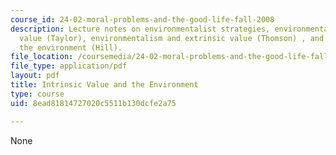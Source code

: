 ```yaml
---
course_id: 24-02-moral-problems-and-the-good-life-fall-2008
description: Lecture notes on environmentalist strategies, environmentalism and intrinsic
  value (Taylor), environmentalism and extrinsic value (Thomson) , and virtue and
  the environment (Hill).
file_location: /coursemedia/24-02-moral-problems-and-the-good-life-fall-2008/8ead81814727020c5511b130dcfe2a75_lec_12.pdf
file_type: application/pdf
layout: pdf
title: Intrinsic Value and the Environment
type: course
uid: 8ead81814727020c5511b130dcfe2a75

---
```

None